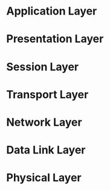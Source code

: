 # Application Layer

# Presentation Layer

# Session Layer

# Transport Layer

# Network Layer

# Data Link Layer

# Physical Layer
